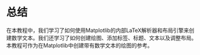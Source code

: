 # 总结

在本教程中，我们学习了如何使用Matplotlib的内部LaTeX解析器和布局引擎来创建数学文本。我们还学习了如何创建绘图、添加标签、标题、文本以及调整布局。本教程可作为在Matplotlib中创建带有数学文本的绘图的参考。
